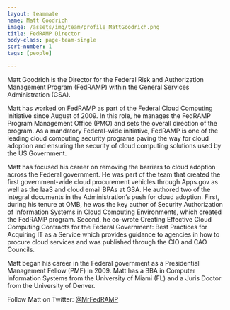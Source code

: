 ```yaml
---
layout: teammate
name: Matt Goodrich
image: /assets/img/team/profile_MattGoodrich.png
title: FedRAMP Director
body-class: page-team-single
sort-number: 1
tags: [people]

---
```

Matt Goodrich is the Director for the Federal Risk and Authorization Management Program (FedRAMP) within the General Services Administration (GSA).

Matt has worked on FedRAMP as part of the Federal Cloud Computing Initiative since August of 2009. In this role, he manages the FedRAMP Program Management Office (PMO) and sets the overall direction of the program. As a mandatory Federal-wide initiative, FedRAMP is one of the leading cloud computing security programs paving the way for cloud adoption and ensuring the security of cloud computing solutions used by the US Government.

Matt has focused his career on removing the barriers to cloud adoption across the Federal government. He was part of the team that created the first government-wide cloud procurement vehicles through Apps.gov as well as the IaaS and cloud email BPAs at GSA. He authored two of the integral documents in the Administration’s push for cloud adoption. First, during his tenure at OMB, he was the key author of Security Authorization of Information Systems in Cloud Computing Environments, which created the FedRAMP program. Second, he co-wrote Creating Effective Cloud Computing Contracts for the Federal Government: Best Practices for Acquiring IT as a Service which provides guidance to agencies in how to procure cloud services and was published through the CIO and CAO Councils.

Matt began his career in the Federal government as a Presidential Management Fellow (PMF) in 2009. Matt has a BBA in Computer Information Systems from the University of Miami (FL) and a Juris Doctor from the University of Denver.

Follow Matt on Twitter: [@MrFedRAMP](http://twitter.com/MrFedRAMP)
